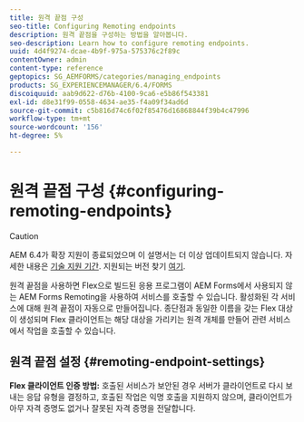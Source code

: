 ```yaml
---
title: 원격 끝점 구성
seo-title: Configuring Remoting endpoints
description: 원격 끝점을 구성하는 방법을 알아봅니다.
seo-description: Learn how to configure remoting endpoints.
uuid: 4d4f9274-dcae-4b9f-975a-575376c2f89c
contentOwner: admin
content-type: reference
geptopics: SG_AEMFORMS/categories/managing_endpoints
products: SG_EXPERIENCEMANAGER/6.4/FORMS
discoiquuid: aab9d622-d76b-4100-9ca6-e5b86f543381
exl-id: d8e31f99-0558-4634-ae35-f4a09f34ad6d
source-git-commit: c5b816d74c6f02f85476d16868844f39b4c47996
workflow-type: tm+mt
source-wordcount: '156'
ht-degree: 5%

---
```


# 원격 끝점 구성 {#configuring-remoting-endpoints}

>[!CAUTION]
>
>AEM 6.4가 확장 지원이 종료되었으며 이 설명서는 더 이상 업데이트되지 않습니다. 자세한 내용은 [기술 지원 기간](https://helpx.adobe.com/kr/support/programs/eol-matrix.html). 지원되는 버전 찾기 [여기](https://experienceleague.adobe.com/docs/).

원격 끝점을 사용하면 Flex으로 빌드된 응용 프로그램이 AEM Forms에서 사용되지 않는 AEM Forms Remoting을 사용하여 서비스를 호출할 수 있습니다. 활성화된 각 서비스에 대해 원격 끝점이 자동으로 만들어집니다. 종단점과 동일한 이름을 갖는 Flex 대상이 생성되며 Flex 클라이언트는 해당 대상을 가리키는 원격 개체를 만들어 관련 서비스에서 작업을 호출할 수 있습니다.

## 원격 끝점 설정 {#remoting-endpoint-settings}

**Flex 클라이언트 인증 방법:** 호출된 서비스가 보안된 경우 서버가 클라이언트로 다시 보내는 응답 유형을 결정하고, 호출된 작업은 익명 호출을 지원하지 않으며, 클라이언트가 아무 자격 증명도 없거나 잘못된 자격 증명을 전달합니다.
